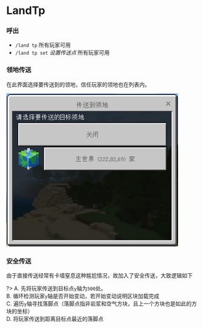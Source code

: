 # LandTp

### 呼出
 - `/land tp` 所有玩家可用
 - `/land tp set` *设置传送点* 所有玩家可用

### 领地传送

在此界面选择要传送到的领地，信任玩家的领地也在列表内。

![](../img/landtp/0.png)

### 安全传送

由于直接传送经常有卡墙窒息这种尴尬情况，故加入了安全传送，大致逻辑如下

?> A. 先将玩家传送到目标点`y`轴为`500`处。<br>
    B. 循环检测玩家`y`轴是否开始变动，若开始变动说明区块加载完成<br>
    C. 遍历`y`轴寻找落脚点（落脚点指非岩浆和空气方块，且上一个方块也是如此的方块的坐标）<br>
    D. 将玩家传送到距离目标点最近的落脚点<br>